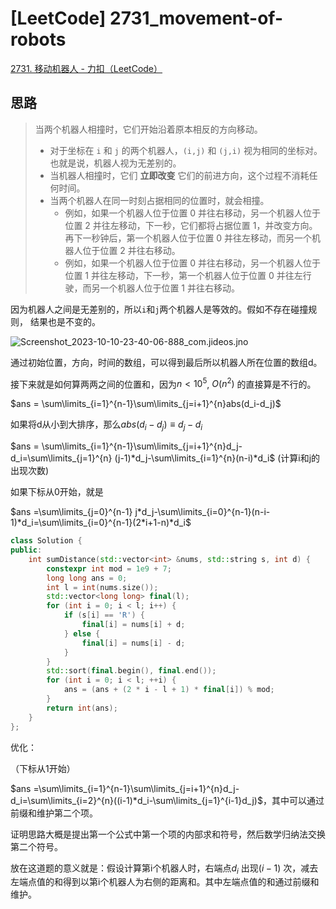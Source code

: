 # [LeetCode] 2731_movement-of-robots

[2731. 移动机器人 - 力扣（LeetCode）](https://leetcode.cn/problems/movement-of-robots/description/?envType=daily-question&envId=2023-10-10)

## 思路

> 当两个机器人相撞时，它们开始沿着原本相反的方向移动。
>
> 
>
> - 对于坐标在 `i` 和 `j` 的两个机器人，`(i,j)` 和 `(j,i)` 视为相同的坐标对。也就是说，机器人视为无差别的。
> - 当机器人相撞时，它们 **立即改变** 它们的前进方向，这个过程不消耗任何时间。
> - 当两个机器人在同一时刻占据相同的位置时，就会相撞。
>   - 例如，如果一个机器人位于位置 0 并往右移动，另一个机器人位于位置 2 并往左移动，下一秒，它们都将占据位置 1，并改变方向。再下一秒钟后，第一个机器人位于位置 0 并往左移动，而另一个机器人位于位置 2 并往右移动。
>   - 例如，如果一个机器人位于位置 0 并往右移动，另一个机器人位于位置 1 并往左移动，下一秒，第一个机器人位于位置 0 并往左行驶，而另一个机器人位于位置 1 并往右移动。

因为机器人之间是无差别的，所以`i`和`j`两个机器人是等效的。假如不存在碰撞规则， 结果也是不变的。

![Screenshot_2023-10-10-23-40-06-888_com.jideos.jno](https://antio2-1258695065.cos.ap-chengdu.myqcloud.com/img/blogScreenshot_2023-10-10-23-40-06-888_com.jideos.jno.jpg)

通过初始位置，方向，时间的数组，可以得到最后所以机器人所在位置的数组d。



接下来就是如何算两两之间的位置和，因为$n \lt 10^5$, $O(n^2)$ 的直接算是不行的。



$ans = \sum\limits_{i=1}^{n-1}\sum\limits_{j=i+1}^{n}abs(d_i-d_j)$

如果将d从小到大排序，那么$abs(d_i-d_j)\equiv d_j-d_i$

$ans = \sum\limits_{i=1}^{n-1}\sum\limits_{j=i+1}^{n}d_j-d_i=\sum\limits_{j=1}^{n} (j-1)*d_j-\sum\limits_{i=1}^{n}(n-i)*d_i$ (计算i和j的出现次数)

如果下标从0开始，就是

$ans =\sum\limits_{j=0}^{n-1} j*d_j-\sum\limits_{i=0}^{n-1}(n-i-1)*d_i=\sum\limits_{i=0}^{n-1}(2*i+1-n)*d_i$

```c++
class Solution {
public:
    int sumDistance(std::vector<int> &nums, std::string s, int d) {
        constexpr int mod = 1e9 + 7;
        long long ans = 0;
        int l = int(nums.size());
        std::vector<long long> final(l);
        for (int i = 0; i < l; i++) {
            if (s[i] == 'R') {
                final[i] = nums[i] + d;
            } else {
                final[i] = nums[i] - d;
            }
        }
        std::sort(final.begin(), final.end());
        for (int i = 0; i < l; ++i) {
            ans = (ans + (2 * i - l + 1) * final[i]) % mod;
        }
        return int(ans);
    }
};
```

优化：

（下标从1开始）

$ans =\sum\limits_{i=1}^{n-1}\sum\limits_{j=i+1}^{n}d_j-d_i=\sum\limits_{i=2}^{n}((i-1)*d_i-\sum\limits_{j=1}^{i-1}d_j)$，其中可以通过前缀和维护第二个项。

证明思路大概是提出第一个公式中第一个项的内部求和符号，然后数学归纳法交换第二个符号。

放在这道题的意义就是：假设计算第i个机器人时，右端点$d_i$ 出现$(i-1)$ 次，减去左端点值的和得到以第i个机器人为右侧的距离和。其中左端点值的和通过前缀和维护。